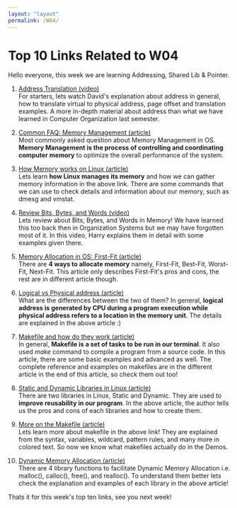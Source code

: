 ```yaml
---
layout: "layout"
permalink: /W04/
---
```


# Top 10 Links Related to W04
Hello everyone, this week we are learning Addressing, Shared Lib & Pointer.

1. [Address Translation (video)](https://www.youtube.com/watch?v=ZjKS1IbiGDA) <br>
   For starters, lets watch David's explanation about address in general, how to translate virtual to physical address, page offset and translation examples. A more in-depth material about address than what we have learned in Computer Organization last semester.
   
2. [Common FAQ: Memory Management (article)](https://www.guru99.com/os-memory-management.html) <br>
   Most commonly asked question about Memory Management in OS. **Memory Management is the process of controlling and coordinating computer memory** to optimize the overall performance of the system.

3. [How Memory works on Linux (article)](https://linux-audit.com/understanding-memory-information-on-linux-systems/) <br>
   Lets learn **how Linux manages its memory** and how we can gather memory information in the above link. There are some commands that we can use to check details and information about our memory, such as dmesg and vmstat.

4. [Review Bits, Bytes, and Words (video)](https://www.youtube.com/watch?v=Weyv-V8xz0c) <br>
   Lets review about Bits, Bytes, and Words in Memory! We have learned this too back then in Organization Systems but we may have forgotten most of it. In this video, Harry explains them in detail with some examples given there.

5. [Memory Allocation in OS: First-Fit (article)](https://www.geeksforgeeks.org/first-fit-allocation-in-operating-systems/) <br>
   There are **4 ways to allocate memory** namely, First-Fit, Best-Fit, Worst-Fit, Next-Fit. This article only describes First-Fit's pros and cons, the rest are in different article though.
   
6. [Logical vs Physical address (article)](https://techdifferences.com/difference-between-logical-and-physical-address.html) <br>
   What are the differences between the two of them? In general, **logical address is generated by CPU during a program execution while physical address refers to a location in the memory unit**. The details are explained in the above article :)
   
7. [Makefile and how do they work (article)](https://opensource.com/article/18/8/what-how-makefile) <br>
   In general, **Makefile is a set of tasks to be run in our terminal**. It also used _make_ command to compile a program from a source code. In this article, there are some basic examples and advanced as well. The complete reference and examples on makefiles are in the different article in the end of this article, so check them out too!

8. [Static and Dynamic Libraries in Linux (article)](https://medium.com/@StueyGK/static-libraries-vs-dynamic-libraries-af78f0b5f1e4#:) <br>
   There are two libraries in Linux, Static and Dynamic. They are used to **improve reusability in our program**. In the above article, the author tells us the pros and cons of each libraries and how to create them.

9. [More on the Makefile (article)](https://makefiletutorial.com/) <br>
   Lets learn more about makefile in the above link! They are explained from the syntax, variables, wildcard, pattern rules, and many more in colored text. So now we know what makefiles actually do in the Demos.
   
10. [Dynamic Memory Allocation (article)](https://www.geeksforgeeks.org/dynamic-memory-allocation-in-c-using-malloc-calloc-free-and-realloc/) <br>
    There are 4 library functions to facilitate Dynamic Memory Allocation i.e. malloc(), calloc(), free(), and realloc(). To understand them better lets check the explanation and examples of each library in the above article!
    
Thats it for this week's top ten links, see you next week!
   

